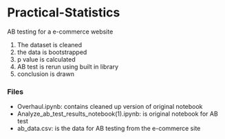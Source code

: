 # Practical-Statistics
AB testing for a e-commerce website

1. The dataset is cleaned
2. the data is bootstrapped
3. p value is calculated
4. AB test is rerun using built in library
5. conclusion is drawn

### Files
- Overhaul.ipynb: contains cleaned up version of original notebook
- Analyze_ab_test_results_notebook(1).ipynb: is original notebook for AB test
- ab_data.csv: is the data for AB testing from the e-commerce site
